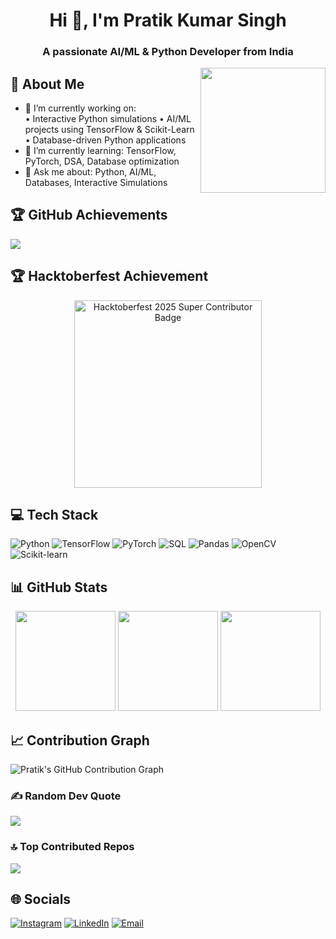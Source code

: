 <h1 align="center">Hi 👋, I'm Pratik Kumar Singh</h1>
<h3 align="center">A passionate AI/ML & Python Developer from India</h3>
<a href="#"><img align="right" src="https://github.com/blackcater/blackcater/raw/main/images/banner.gif" width="200 " height="200" /></a>

## 🔗 About Me
- 🔭 I’m currently working on:  
  • Interactive Python simulations 
  • AI/ML projects using TensorFlow & Scikit-Learn  
  • Database-driven Python applications  
- 🌱 I’m currently learning: TensorFlow, PyTorch, DSA, Database optimization  
- 💬 Ask me about: Python, AI/ML, Databases, Interactive Simulations

## 🏆 GitHub Achievements
![](https://github-profile-summary-cards.vercel.app/api/cards/profile-details?username=Code-with-Pratik-07&theme=radical)
   <!-- <img src="https://github-profile-trophy.vercel.app/?username=Code-with-pratik-07ryo-ma&theme=juicyfresh -->
## 🏆 Hacktoberfest Achievement

<p align="center">
  <a href="https://holopin.io/@codewithpratik07" target="_blank">
    <img src="https://holopin.me/codewithpratik07" width="300" alt="Hacktoberfest 2025 Super Contributor Badge">
  </a>
</p>


## 💻 Tech Stack
![Python](https://img.shields.io/badge/python-3670A0?style=for-the-badge&logo=python&logoColor=ffdd54)
![TensorFlow](https://img.shields.io/badge/tensorflow-%23FF6F00?style=for-the-badge&logo=tensorflow&logoColor=white)
![PyTorch](https://img.shields.io/badge/pytorch-%23EE4C2C?style=for-the-badge&logo=pytorch&logoColor=white)
![SQL](https://img.shields.io/badge/SQL-%2300f?style=for-the-badge&logo=mysql&logoColor=white)
![Pandas](https://img.shields.io/badge/pandas-%23150458?style=for-the-badge&logo=pandas&logoColor=white)
![OpenCV](https://img.shields.io/badge/OpenCV-%23006?style=for-the-badge&logo=opencv&logoColor=white)
![Scikit-learn](https://img.shields.io/badge/scikit--learn-%230052CC?style=for-the-badge&logo=scikit-learn&logoColor=white)

## 📊 GitHub Stats
<div align="center">
  <img height="160em" src="https://github-readme-stats.vercel.app/api?username=code-with-pratik-07&show_icons=true&count_private=true&theme=radical" />
  <img height="160em" src="https://github-readme-streak-stats.herokuapp.com/?user=code-with-pratik-07&theme=radical" />
  <img height="160em" src="https://github-readme-stats.vercel.app/api/top-langs/?username=code-with-pratik-07&theme=radical&layout=compact" />
</div>

## 📈 Contribution Graph

  ![Pratik's GitHub Contribution Graph](https://activity-graph.vercel.app/graph?username=Code-with-pratik-07&theme=react-dark&hide_border=false)

### ✍️ Random Dev Quote
![](https://quotes-github-readme.vercel.app/api?type=horizontal&theme=radical)

### 🔝 Top Contributed Repos
![](https://github-contributor-stats.vercel.app/api?username=code-with-pratik-07&limit=5&theme=dark&combine_all_yearly_contributions=true)

## 🌐 Socials
[![Instagram](https://img.shields.io/badge/Instagram-%23E4405F.svg?logo=Instagram&logoColor=white)](https://instagram.com/the_pratik_31) 
[![LinkedIn](https://img.shields.io/badge/LinkedIn-%230077B5.svg?logo=linkedin&logoColor=white)](https://linkedin.com/in/pratik-kumar-singh-aa3b71329)
[![Email](https://img.shields.io/badge/Email-D14836?logo=gmail&logoColor=white)](mailto:pratiksingh.cs@gmail.com)

